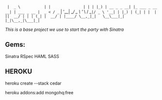 `
|  _ \           | |               | |
| |_) | __ _ _ __| |_ ___ _ __   __| | ___ _ __
|  _ < / _` | '__| __/ _ \ '_ \ / _` |/ _ \ '__|
| |_) | (_| | |  | ||  __/ | | | (_| |  __/ |
|____/ \__,_|_|   \__\___|_| |_|\__,_|\___|_|
`

*This is a base project we use to start the party with Sinatra*

Gems:
-----

Sinatra
RSpec
HAML
SASS


HEROKU
-------
 heroku create --stack cedar

 heroku addons:add mongohq:free

